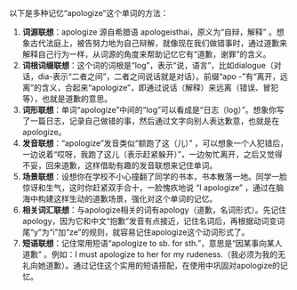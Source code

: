 以下是多种记忆“apologize”这个单词的方法：
1. **词源联想**：apologize 源自希腊语 apologeisthai，原义为“自辩，解释” 。想象古代法庭上，被告努力地为自己辩解，就像现在我们做错事时，通过道歉来解释自己行为一样，从词源的角度来帮助记忆它有“道歉，谢罪”的含义。
2. **词根词缀联想**：这个词的词根是“log”，表示“说，语言”，比如dialogue（对话，dia-表示“二者之间”，二者之间说话就是对话）。前缀“apo -”有“离开，远离”的含义，合起来“apologize”，即通过说话（解释）来远离（错误、冒犯等），也就是道歉的意思。
3. **词形联想**：单词“apologize”中间的“log”可以看成是“日志（log）”。想象你写了一篇日志，记录自己做错的事，然后通过文字向别人表达歉意，也就是在apologize。
4. **发音联想**：“apologize”发音类似“额跑了这（儿）” ，可以想象一个人犯错后，一边说着“哎呀，我跑了这儿（表示赶紧躲开）”，一边匆忙离开，之后又觉得不妥，回来道歉，这样借助有趣的发音联想来记住单词。
5. **场景联想**：设想你在学校不小心撞翻了同学的书本，书本散落一地。同学一脸惊讶和生气，这时你赶紧双手合十，一脸愧疚地说 “I apologize” ，通过在脑海中构建这样生动的道歉场景，强化对这个单词的记忆。
6. **相关词汇联想**：与apologize相关的词有apology（道歉，名词形式）。先记住apology，因为它和中文“抱歉”发音有点接近，记住名词后，再根据动词变词尾“y”为“i”加“ze”的规则，就容易记住apologize这个动词形式了。
7. **短语联想**：记住常用短语“apologize to sb. for sth.”，意思是“因某事向某人道歉” 。例如：I must apologize to her for my rudeness.（我必须为我的无礼向她道歉）。通过记住这个实用的短语搭配，在使用中巩固对apologize的记忆。 